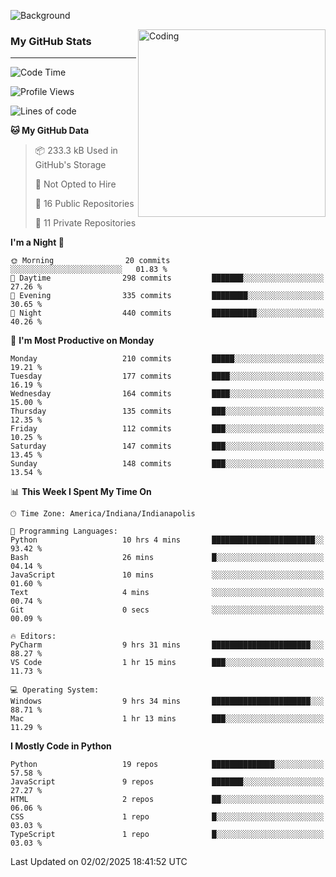 ![Background](https://github.com/Nguyen-Noah/Nguyen-Noah/assets/112649680/f5d2296f-0508-400c-abcf-47c085708a2a)

<img align="right" alt="Coding" width="300" src="https://cdn.dribbble.com/users/1277312/screenshots/14733298/media/39b1045e593737587dd60e42c8422d1f.gif" >

### My GitHub Stats
---
<!--START_SECTION:waka-->
![Code Time](http://img.shields.io/badge/Code%20Time-437%20hrs%2035%20mins-blue)

![Profile Views](http://img.shields.io/badge/Profile%20Views-0-blue)

![Lines of code](https://img.shields.io/badge/From%20Hello%20World%20I%27ve%20Written-5.7%20million%20lines%20of%20code-blue)

**🐱 My GitHub Data** 

> 📦 233.3 kB Used in GitHub's Storage 
 > 
> 🚫 Not Opted to Hire
 > 
> 📜 16 Public Repositories 
 > 
> 🔑 11 Private Repositories 
 > 
**I'm a Night 🦉** 

```text
🌞 Morning                20 commits          ░░░░░░░░░░░░░░░░░░░░░░░░░   01.83 % 
🌆 Daytime                298 commits         ███████░░░░░░░░░░░░░░░░░░   27.26 % 
🌃 Evening                335 commits         ████████░░░░░░░░░░░░░░░░░   30.65 % 
🌙 Night                  440 commits         ██████████░░░░░░░░░░░░░░░   40.26 % 
```
📅 **I'm Most Productive on Monday** 

```text
Monday                   210 commits         █████░░░░░░░░░░░░░░░░░░░░   19.21 % 
Tuesday                  177 commits         ████░░░░░░░░░░░░░░░░░░░░░   16.19 % 
Wednesday                164 commits         ████░░░░░░░░░░░░░░░░░░░░░   15.00 % 
Thursday                 135 commits         ███░░░░░░░░░░░░░░░░░░░░░░   12.35 % 
Friday                   112 commits         ███░░░░░░░░░░░░░░░░░░░░░░   10.25 % 
Saturday                 147 commits         ███░░░░░░░░░░░░░░░░░░░░░░   13.45 % 
Sunday                   148 commits         ███░░░░░░░░░░░░░░░░░░░░░░   13.54 % 
```


📊 **This Week I Spent My Time On** 

```text
🕑︎ Time Zone: America/Indiana/Indianapolis

💬 Programming Languages: 
Python                   10 hrs 4 mins       ███████████████████████░░   93.42 % 
Bash                     26 mins             █░░░░░░░░░░░░░░░░░░░░░░░░   04.14 % 
JavaScript               10 mins             ░░░░░░░░░░░░░░░░░░░░░░░░░   01.60 % 
Text                     4 mins              ░░░░░░░░░░░░░░░░░░░░░░░░░   00.74 % 
Git                      0 secs              ░░░░░░░░░░░░░░░░░░░░░░░░░   00.09 % 

🔥 Editors: 
PyCharm                  9 hrs 31 mins       ██████████████████████░░░   88.27 % 
VS Code                  1 hr 15 mins        ███░░░░░░░░░░░░░░░░░░░░░░   11.73 % 

💻 Operating System: 
Windows                  9 hrs 34 mins       ██████████████████████░░░   88.71 % 
Mac                      1 hr 13 mins        ███░░░░░░░░░░░░░░░░░░░░░░   11.29 % 
```

**I Mostly Code in Python** 

```text
Python                   19 repos            ██████████████░░░░░░░░░░░   57.58 % 
JavaScript               9 repos             ███████░░░░░░░░░░░░░░░░░░   27.27 % 
HTML                     2 repos             ██░░░░░░░░░░░░░░░░░░░░░░░   06.06 % 
CSS                      1 repo              █░░░░░░░░░░░░░░░░░░░░░░░░   03.03 % 
TypeScript               1 repo              █░░░░░░░░░░░░░░░░░░░░░░░░   03.03 % 
```




 Last Updated on 02/02/2025 18:41:52 UTC
<!--END_SECTION:waka-->

<!--
**Nguyen-Noah/Nguyen-Noah** is a ✨ _special_ ✨ repository because its `README.md` (this file) appears on your GitHub profile.

Here are some ideas to get you started:

- 🔭 I’m currently working on ...
- 🌱 I’m currently learning ...
- 👯 I’m looking to collaborate on ...
- 🤔 I’m looking for help with ...
- 💬 Ask me about ...
- 📫 How to reach me: ...
- 😄 Pronouns: ...
- ⚡ Fun fact: ...
-->
